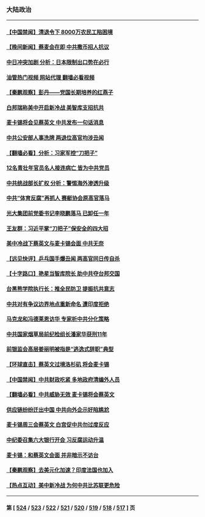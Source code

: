 ### 大陆政治
---
#### [【中国禁闻】清退令下 8000万农民工陷困境](../../pages/ncid277/n13965194.md?04051645) 
#### [【晚间新闻】蔡麦会在即 中共撒币招人抗议](../../pages/ncid277/n13965637.md?04051645) 
#### [中日冲突加剧 分析：日本限制出口势在必行](../../pages/ncid277/n13965609.md?04051645) 
#### [油管热门视频 网站代理 翻墙必看视频](http://138.2.39.72:81/youtube.html?epic-marker?04051645)
#### [【秦鹏观察】彭丹——党国长期培养的红燕子](../../pages/ncid277/n13965271.md?04051645) 
#### [白邦瑞称美中开启新冷战 美智库支招抗共](../../pages/ncid277/n13964784.md?04051645) 
#### [麦卡锡将会见蔡英文 中共发布一句话消息](../../pages/ncid277/n13965564.md?04051645) 
#### [中共公安部人事洗牌 两退位高官均涉丑闻](../../pages/ncid277/n13965541.md?04051645) 
#### [【翻墙必看】分析：习家军控“刀把子”](../../pages/ncid277/n13965508.md?04051645) 
#### [12名青壮年官员名人接连病亡 皆为中共党员](../../pages/ncid277/n13965236.md?04051645) 
#### [中共统战部长扩权 分析：警惕海外渗透升级](../../pages/ncid277/n13965227.md?04051645) 
#### [中共“体育反腐”再抓人 赛艇协会原高官落马](../../pages/ncid277/n13965340.md?04051645) 
#### [光大集团前党委书记李晓鹏落马 已卸任一年](../../pages/ncid277/n13965381.md?04051645) 
#### [王友群：习近平掌“刀把子”保安全的四大招](../../pages/ncid277/n13965308.md?04051645) 
#### [美中冷战下蔡英文与麦卡锡会面 中共无奈](../../pages/ncid277/n13965126.md?04051645) 
#### [【远见快评】乒乓国手爆丑闻 两高官同日传自杀](../../pages/ncid277/n13965136.md?04051645) 
#### [【十字路口】艳星当智库院长 助中共夺台邦交国](../../pages/ncid277/n13965176.md?04051645) 
#### [台黑熊学院执行长：推全民防卫 提振抗共意志](../../pages/ncid277/n13965150.md?04051645) 
#### [中共对有争议边界地点重新命名 遭印度拒绝](../../pages/ncid277/n13965173.md?04051645) 
#### [马克龙和冯德莱恩访华 专家析中共分化策略](../../pages/ncid277/n13965002.md?04051645) 
#### [中共国家烟草局前纪检组长潘家华获刑11年](../../pages/ncid277/n13965003.md?04051645) 
#### [前银监会高层姜丽明被指是“逃逸式辞职”典型](../../pages/ncid277/n13964953.md?04051645) 
#### [【环球直击】蔡英文过境洛杉矶 将会麦卡锡](../../pages/ncid277/n13964652.md?04051645) 
#### [【中国禁闻】中共财政吃紧 多地政府清编外人员](../../pages/ncid277/n13964617.md?04051645) 
#### [【翻墙必看】中共威胁无效 麦卡锡将会蔡英文](../../pages/ncid277/n13964891.md?04051645) 
#### [供应链纷纷迁出中国 中共向外企示好陷尴尬](../../pages/ncid277/n13964766.md?04051645) 
#### [麦卡锡周三会蔡英文 白宫促中共勿过度反应](../../pages/ncid277/n13964812.md?04051645) 
#### [中纪委召集六大银行开会 习反腐运动升温](../../pages/ncid277/n13964647.md?04051645) 
#### [麦卡锡：和蔡英文会面 并非暗示不访台](../../pages/ncid277/n13964697.md?04051645) 
#### [【秦鹏观察】去美元化加速？印度法国也加入](../../pages/ncid277/n13964723.md?04051645) 
#### [【热点互动】美中新冷战 为何中共比苏联更危险](../../pages/ncid277/n13964676.md?04051645) 

---
#### 第 [ [524](./524.md?04051645) / [523](./523.md?04051645) / [522](./522.md?04051645) / [521](./521.md?04051645) / [520](./520.md?04051645) / [519](./519.md?04051645) / [518](./518.md?04051645) / [517](./517.md?04051645) ] 页
